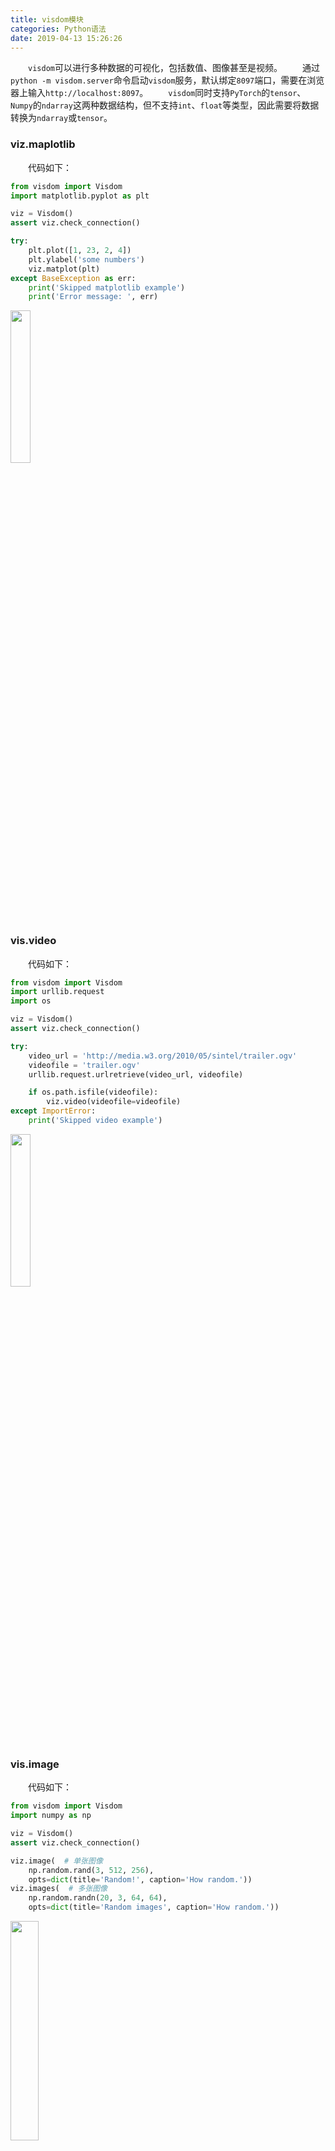 ```yaml
---
title: visdom模块
categories: Python语法
date: 2019-04-13 15:26:26
---
```

&emsp;&emsp;`visdom`可以进行多种数据的可视化，包括数值、图像甚至是视频。<!--more-->
&emsp;&emsp;通过`python -m visdom.server`命令启动`visdom`服务，默认绑定`8097`端口，需要在浏览器上输入`http://localhost:8097`。
&emsp;&emsp;`visdom`同时支持`PyTorch`的`tensor`、`Numpy`的`ndarray`这两种数据结构，但不支持`int`、`float`等类型，因此需要将数据转换为`ndarray`或`tensor`。

### viz.maplotlib

&emsp;&emsp;代码如下：

``` python
from visdom import Visdom
import matplotlib.pyplot as plt

viz = Visdom()
assert viz.check_connection()

try:
    plt.plot([1, 23, 2, 4])
    plt.ylabel('some numbers')
    viz.matplot(plt)
except BaseException as err:
    print('Skipped matplotlib example')
    print('Error message: ', err)
```

<img src="./visdom模块/1.png" width=25%>

### vis.video

&emsp;&emsp;代码如下：

``` python
from visdom import Visdom
import urllib.request
import os

viz = Visdom()
assert viz.check_connection()

try:
    video_url = 'http://media.w3.org/2010/05/sintel/trailer.ogv'
    videofile = 'trailer.ogv'
    urllib.request.urlretrieve(video_url, videofile)

    if os.path.isfile(videofile):
        viz.video(videofile=videofile)
except ImportError:
    print('Skipped video example')
```

<img src="./visdom模块/2.png" width=25%>

### vis.image

&emsp;&emsp;代码如下：

``` python
from visdom import Visdom
import numpy as np

viz = Visdom()
assert viz.check_connection()

viz.image(  # 单张图像
    np.random.rand(3, 512, 256),
    opts=dict(title='Random!', caption='How random.'))
viz.images(  # 多张图像
    np.random.randn(20, 3, 64, 64),
    opts=dict(title='Random images', caption='How random.'))
```

<img src="./visdom模块/3.png" width=30%>

### vis.scatter

&emsp;&emsp;代码如下：

``` python
from visdom import Visdom
import numpy as np
import time

viz = Visdom()
assert viz.check_connection()

Y = np.random.rand(100)
old_scatter = viz.scatter(  # 画出随机的散点图
    X=np.random.rand(100, 2),
    Y=(Y[Y > 0] + 1.5).astype(int),
    opts=dict(legend=['Didnt', 'Update'],
            xtickmin=-50, xtickmax=50, xtickstep=0.5,
            ytickmin=-50, ytickmax=50, ytickstep=0.5,
            markersymbol='cross-thin-open',),
)

time.sleep(5)

viz.update_window_opts(  # 对窗口进行更新，包括标注、坐标和样式等
    win=old_scatter,
    opts=dict(legend=['Apples', 'Pears'],
            xtickmin=0, xtickmax=1, xtickstep=0.5, ytickmin=0,
            ytickmax=1, ytickstep=0.5, markersymbol='cross-thin-open',),
)
```

<img src="./visdom模块/4.png" width=30%>

&emsp;&emsp;通过`update='new'`添加新散点：

``` python
from visdom import Visdom
import numpy as np
import time

viz = Visdom()
assert viz.check_connection()

win = viz.scatter(
    X=np.random.rand(255, 2),
    opts=dict(markersize=10, markercolor=np.random.randint(0, 255, (255, 3,)),),)
assert viz.win_exists(win), 'Created window marked as not existing'  # 判断窗口是否存在
time.sleep(2)
# 向散点图中加入新的描述
viz.scatter(X=np.random.rand(255), Y=np.random.rand(255), win=win, name='new_trace', update='new')
```

<img src="./visdom模块/5.png">

&emsp;&emsp;为`2D`散点图分配不同颜色：

``` python
from visdom import Visdom
import numpy as np

viz = Visdom()
assert viz.check_connection()

viz.scatter(
    X=np.random.rand(255, 2),
    Y=(np.random.rand(255) + 1.5).astype(int),  # 随机指定1或者2
    opts=dict(
        markersize=10,
        markercolor=np.random.randint(0, 255, (2, 3,)),  # 分配两种颜色
    ),
)
```

<img src="./visdom模块/6.png" width=30%>

### vis.bar

&emsp;&emsp;代码如下：

``` python
from visdom import Visdom
import numpy as np

viz = Visdom()
assert viz.check_connection()

viz.bar(X=np.random.rand(20))

viz.bar(
    X=np.abs(np.random.rand(5, 3)),
    opts=dict(stacked=True, legend=['Facebook', 'Google', 'Twitter'], \
              rownames=['2012', '2013', '2014', '2015', '2016'])
)

viz.bar(X=np.random.rand(20, 3), opts=dict(stacked=False, \
        legend=['The Netherlands', 'France', 'United States']))
```

<img src="./visdom模块/7.png" width=70%>

### vis.heat/contour/surf

&emsp;&emsp;代码如下：

``` python
from visdom import Visdom
import numpy as np

viz = Visdom()
assert viz.check_connection()

viz.heatmap(
    X=np.outer(np.arange(1, 6), np.arange(1, 11)),
    opts=dict(
        columnnames=['a', 'b', 'c', 'd', 'e', 'f', 'g', 'h', 'i', 'j'],
        rownames=['y1', 'y2', 'y3', 'y4', 'y5'], colormap='Electric',)
)

# contour
x = np.tile(np.arange(1, 101), (100, 1))
y = x.transpose()
X = np.exp((((x - 50) ** 2) + ((y - 50) ** 2)) / -(20.0 ** 2))
viz.contour(X=X, opts=dict(colormap='Viridis'))
viz.surf(X=X, opts=dict(colormap='Hot'))
```

<img src="./visdom模块/8.png" width=70%>

### viz.boxplot/stem/quiver

&emsp;&emsp;代码如下：

``` python
from visdom import Visdom
import numpy as np
import math

viz = Visdom()
assert viz.check_connection()

# boxplot
X = np.random.rand(100, 2)
X[:, 1] += 2
viz.boxplot(X=X, opts=dict(legend=['Men', 'Women']))

# stem plot
Y = np.linspace(0, 2 * math.pi, 70)
X = np.column_stack((np.sin(Y), np.cos(Y)))
viz.stem(X=X, Y=Y, opts=dict(legend=['Sine', 'Cosine']))

# quiver plot
X = np.arange(0, 2.1, .2)
Y = np.arange(0, 2.1, .2)
X = np.broadcast_to(np.expand_dims(X, axis=1), (len(X), len(X)))
Y = np.broadcast_to(np.expand_dims(Y, axis=0), (len(Y), len(Y)))
U = np.multiply(np.cos(X), Y)
V = np.multiply(np.sin(X), Y)
viz.quiver(X=U, Y=V, opts=dict(normalize=0.9),)
```

<img src="./visdom模块/9.png" width=70%>

### viz.text/pie/mesh

&emsp;&emsp;代码如下：

``` python
from visdom import Visdom
import numpy as np

viz = Visdom()
assert viz.check_connection()

# text window with Callbacks
txt = 'This is a write demo notepad. Type below. Delete clears text:<br>'
callback_text_window = viz.text(txt)

# pie chart
X = np.asarray([19, 26, 55])
viz.pie(X=X, opts=dict(legend=['Residential', 'Non-Residential', 'Utility']))

# mesh plot
x = [0, 0, 1, 1, 0, 0, 1, 1]
y = [0, 1, 1, 0, 0, 1, 1, 0]
z = [0, 0, 0, 0, 1, 1, 1, 1]
X = np.c_[x, y, z]
i = [7, 0, 0, 0, 4, 4, 6, 6, 4, 0, 3, 2]
j = [3, 4, 1, 2, 5, 6, 5, 2, 0, 1, 6, 3]
k = [0, 7, 2, 3, 6, 7, 1, 1, 5, 5, 7, 6]
Y = np.c_[i, j, k]
viz.mesh(X=X, Y=Y, opts=dict(opacity=0.5))
```

<img src="./visdom模块/10.png" width=70%>